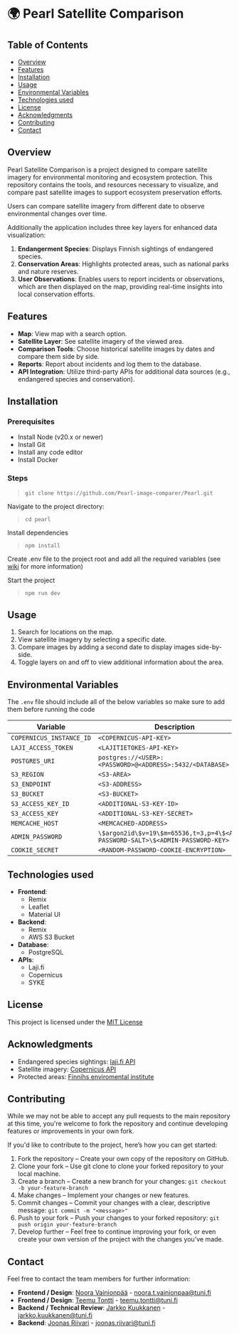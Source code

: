 # 🌍 Pearl Satellite Comparison

<!-- Table of Contents -->

## Table of Contents

- [Overview](#Overview)
- [Features](#Features)
- [Installation](#Installation)
- [Usage](#Usage)
- [Environmental Variables](#Environmental-Variables)
- [Technologies used](#Technologies-used)
- [License](#License)
- [Acknowledgments](#Acknowledgments)
- [Contributing](#Contributing)
- [Contact](#Contact)

<!-- /Table of Contents -->

## Overview

Pearl Satellite Comparison is a project designed to compare satellite imagery for environmental monitoring and ecosystem
protection. This repository contains the tools, and resources necessary to visualize, and compare past satellite images to support
ecosystem preservation efforts.

Users can compare satellite imagery from different date to observe environmental changes over time.

Additionally the application includes three key layers for enhanced data visualization:
1. **Endangerment Species**: Displays Finnish sightings of endangered species.
2. **Conservation Areas**: Highlights protected areas, such as national parks and nature reserves.
3. **User Observations**: Enables users to report incidents or observations, which are then displayed on the map, providing real-time insights into local conservation efforts.

## Features

- **Map**: View map with a search option.
- **Satellite Layer**: See satellite imagery of the viewed area.
- **Comparison Tools**: Choose historical satellite images by dates and compare them side by side.
- **Reports**: Report about incidents and log them to the database.
- **API Integration**: Utilize third-party APIs for additional data sources (e.g., endangered species and conservation).

## Installation

### Prerequisites

- Install Node (v20.x or newer)
- Install Git
- Install any code editor
- Install Docker

### Steps

> `git clone https://github.com/Pearl-image-comparer/Pearl.git`

Navigate to the project directory:

> `cd pearl`

Install dependencies

> `npm install `

Create .env file to the project root and add all the required variables (see [wiki](https://github.com/Pearl-image-comparer/Pearl/wiki) for more information)

Start the project

> `npm run dev `

## Usage

1. Search for locations on the map.
2. View satellite imagery by selecting a specific date.
3. Compare images by adding a second date to display images side-by-side.
4. Toggle layers on and off to view additional information about the area.

## Environmental Variables

The `.env` file should include all of the below variables so make sure to add them before running the code

| Variable                 | Description                                                                      |
| ------------------------ | -------------------------------------------------------------------------------- |
| `COPERNICUS_INSTANCE_ID` | `<COPERNICUS-API-KEY>`                                                           |
| `LAJI_ACCESS_TOKEN`      | `<LAJITIETOKES-API-KEY>`                                                         |
| `POSTGRES_URI`           | `postgres://<USER>:<PASSWORD>@<ADDRESS>:5432/<DATABASE>`                         |
| `S3_REGION`              | `<S3-AREA>`                                                                      |
| `S3_ENDPOINT`            | `<S3-ADDRESS>`                                                                   |
| `S3_BUCKET`              | `<S3-BUCKET>`                                                                    |
| `S3_ACCESS_KEY_ID`       | `<ADDITIONAL-S3-KEY-ID>`                                                         |
| `S3_ACCESS_KEY`          | `<ADDITIONAL-S3-KEY-SECRET>`                                                     |
| `MEMCACHE_HOST`          | `<MEMCACHED-ADDRESS>`                                                            |
| `ADMIN_PASSWORD`         | `\$argon2id\$v=19\$m=65536,t=3,p=4\$<ADMIN-PASSWORD-SALT>\$<ADMIN-PASSWORD-KEY>` |
| `COOKIE_SECRET`          | `<RANDOM-PASSWORD-COOKIE-ENCRYPTION>`                                            |

## Technologies used

- **Frontend**:
  - Remix
  - Leaflet
  - Material UI
- **Backend**:
  - Remix
  - AWS S3 Bucket
- **Database**:
  - PostgreSQL
- **APIs**:
  - Laji.fi
  - Copernicus
  - SYKE

## License

This project is licensed under the [MIT License](/LICENSE)

## Acknowledgments

- Endangered species sightings: [laji.fi API](https://laji.fi/about/3120)
- Satellite imagery: [Copernicus API](https://dataspace.copernicus.eu/analyse/apis)
- Protected areas: [Finnihs enviromental institute](https://www.syke.fi/fi-fi/avoin_tieto/avoimet_rajapinnat)

## Contributing

While we may not be able to accept any pull requests to the main repository at this time, you're welcome to fork the repository and continue developing features or improvements in your own fork.

If you'd like to contribute to the project, here’s how you can get started:

1. Fork the repository – Create your own copy of the repository on GitHub.
2. Clone your fork – Use git clone to clone your forked repository to your local machine.
3. Create a branch – Create a new branch for your changes: `git checkout -b your-feature-branch`
4. Make changes – Implement your changes or new features.
5. Commit changes – Commit your changes with a clear, descriptive message: `git commit -m "<message>"`
6. Push to your fork – Push your changes to your forked repository: `git push origin your-feature-branch`
7. Develop further – Feel free to continue improving your fork, or even create your own version of the project with the changes you’ve made.

## Contact

Feel free to contact the team members for further information:

- **Frontend / Design**: [Noora Vainionpää](https://github.com/Noorae) - noora.t.vainionpaa@tuni.fi
- **Frontend / Design**: [Teemu Tontti](https://github.com/teemutontti) - teemu.tontti@tuni.fi
- **Backend / Technical Review**: [Jarkko Kuukkanen](https://github.com/kuukkanen) - jarkko.kuukkanen@tuni.fi
- **Backend**: [Joonas Riivari](https://github.com/JooRiiv) - joonas.riivari@tuni.fi
